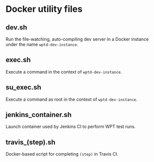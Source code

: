 # Docker utility files

## dev.sh

Run the file-watching, auto-compiling dev server in a Docker instance under the
name `wptd-dev-instance`.

## exec.sh

Execute a command in the context of `wptd-dev-instance`.

## su_exec.sh

Execute a command as root in the context of `wptd-dev-instance`.

## jenkins_container.sh

Launch container used by Jenkins CI to perform WPT test runs.

## travis_(step).sh

Docker-based script for completing `(step)` in Travis CI.
